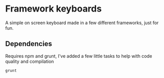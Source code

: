 # Framework keyboards

A simple on screen keyboard made in a few different frameworks, just for fun.

## Dependencies

Requires npm and grunt, I've added a few little tasks to help with code quality and compilation

```
grunt
```
